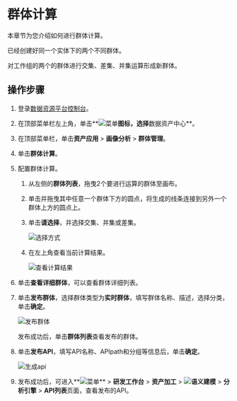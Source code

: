 # 群体计算

本章节为您介绍如何进行群体计算。

已经创建好同一个实体下的两个不同群体。

对工作组的两个的群体进行交集、差集、并集运算形成新群体。

## 操作步骤

1.  登录[数据资源平台控制台](https://dataq.console.aliyun.com)。

2.  在顶部菜单栏左上角，单击**![菜单](https://static-aliyun-doc.oss-accelerate.aliyuncs.com/assets/img/zh-CN/6504337061/p188771.png)**图标，选择**数据资产中心**。

3.  在顶部菜单栏，单击**资产应用** \> **画像分析** \> **群体管理**。

4.  单击**群体计算**。

5.  配置群体计算。

    1.  从左侧的**群体列表**，拖曳2个要进行运算的群体至画布。

    2.  单击并拖曳其中任意一个群体下方的圆点，将生成的线条连接到另外一个群体上方的圆点上。

    3.  单击**请选择**，并选择交集、并集或差集。

        ![选择方式](https://static-aliyun-doc.oss-accelerate.aliyuncs.com/assets/img/zh-CN/7903950161/p212116.png)

    4.  在左上角查看当前计算结果。

        ![查看计算结果](https://static-aliyun-doc.oss-accelerate.aliyuncs.com/assets/img/zh-CN/7903950161/p212117.png)

6.  单击**查看详细群体**，可以查看群体详细列表。

7.  单击**发布群体**，选择群体类型为**实时群体**，填写群体名称、描述，选择分类，单击**确定**。

    ![发布群体](https://static-aliyun-doc.oss-accelerate.aliyuncs.com/assets/img/zh-CN/7127160161/p212091.png)

    发布成功后，单击**群体列表**查看发布的群体。

8.  单击**发布API**，填写API名称、APIpath和分组等信息后，单击**确定**。

    ![生成api](https://static-aliyun-doc.oss-accelerate.aliyuncs.com/assets/img/zh-CN/3717160161/p212100.png)

9.  发布成功后，可进入**![菜单](https://static-aliyun-doc.oss-accelerate.aliyuncs.com/assets/img/zh-CN/6504337061/p188771.png)** \> **研发工作台** \> **资产加工** \> **![语义建模](https://static-aliyun-doc.oss-accelerate.aliyuncs.com/assets/img/zh-CN/1290330161/p208848.png)** \> **分析引擎** \> **API列表**页面，查看发布的API。


